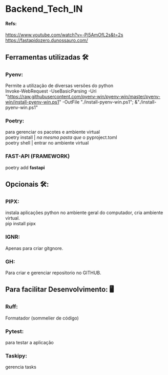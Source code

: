 # Backend_Tech_IN
#### Refs:
https://www.youtube.com/watch?v=-Pi5AmOfL2s&t=2s <br>
https://fastapidozero.dunossauro.com/
## Ferramentas utilizadas 🛠
### Pyenv:
Permite a utilização de diversas versões do python <br>
Invoke-WebRequest -UseBasicParsing -Uri "https://raw.githubusercontent.com/pyenv-win/pyenv-win/master/pyenv-win/install-pyenv-win.ps1" -OutFile "./install-pyenv-win.ps1"; &"./install-pyenv-win.ps1"
### Poetry:
para gerenciar os pacotes e ambiente virtual <br> 
poetry install | *na mesma pasta que* o pyproject.toml <br>
poetry shell | entrar no ambiente virtual
### FAST-API (FRAMEWORK)
poetry add **fastapi**
## Opcionais 🛠:
### PIPX:
instala aplicações python no ambiente geral do computador, cria ambiente virtual. <br>
pip install pipx <br>
### IGNR:
Apenas para criar gitgnore.
### GH:
Para criar e gerenciar repositorio no GITHUB.

## Para facilitar Desenvolvimento: 🖥 
### Ruff:
Formatador (sommelier de código)
### Pytest:
para testar a aplicação
### Taskipy:
gerencia tasks
